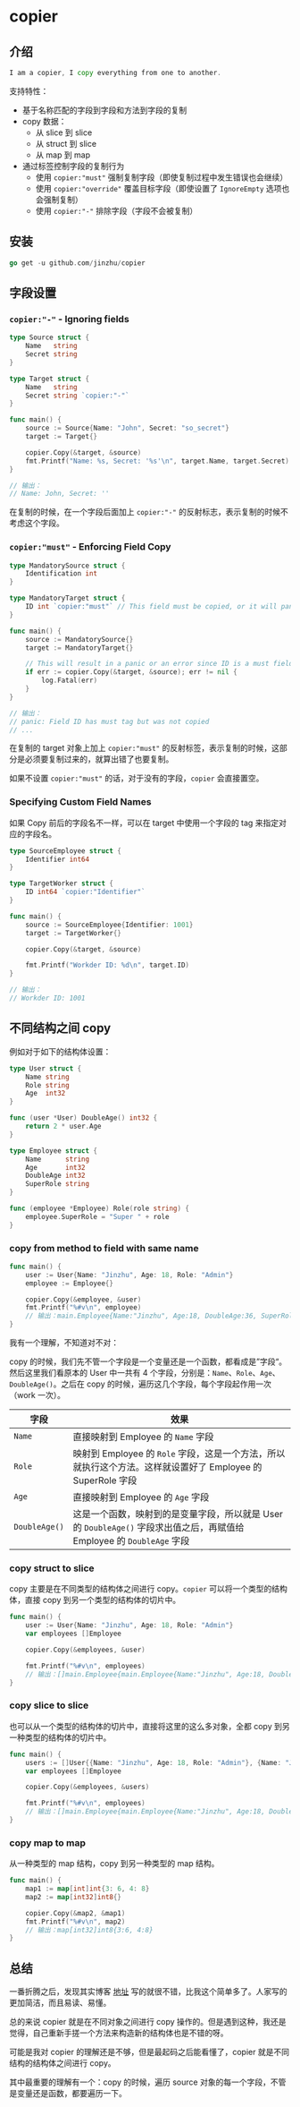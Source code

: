 # copier

## 介绍

```go
I am a copier, I copy everything from one to another.
```

支持特性：

- 基于名称匹配的字段到字段和方法到字段的复制
- copy 数据：
    - 从 slice 到 slice
    - 从 struct 到 slice
    - 从 map 到 map
- 通过标签控制字段的复制行为
    - 使用 `copier:"must"` 强制复制字段（即使复制过程中发生错误也会继续）
    - 使用 `copier:"override"` 覆盖目标字段（即使设置了 `IgnoreEmpty` 选项也会强制复制）
    - 使用 `copier:"-"` 排除字段（字段不会被复制）

## 安装

```go
go get -u github.com/jinzhu/copier
```

## 字段设置

### `copier:"-"` - Ignoring fields

```go
type Source struct {
	Name   string
	Secret string
}

type Target struct {
	Name   string
	Secret string `copier:"-"`
}

func main() {
	source := Source{Name: "John", Secret: "so_secret"}
	target := Target{}

	copier.Copy(&target, &source)
	fmt.Printf("Name: %s, Secret: '%s'\n", target.Name, target.Secret)
}

// 输出：
// Name: John, Secret: ''
```

在复制的时候，在一个字段后面加上 `copier:"-"` 的反射标志，表示复制的时候不考虑这个字段。

### `copier:"must"` - Enforcing Field Copy

```go
type MandatorySource struct {
	Identification int
}

type MandatoryTarget struct {
	ID int `copier:"must"` // This field must be copied, or it will panic/error
}

func main() {
	source := MandatorySource{}
	target := MandatoryTarget{}

	// This will result in a panic or an error since ID is a must field but is empty in source.
	if err := copier.Copy(&target, &source); err != nil {
		log.Fatal(err)
	}
}

// 输出：
// panic: Field ID has must tag but was not copied
// ...
```

在复制的 target 对象上加上 `copier:"must"` 的反射标签，表示复制的时候，这部分是必须要复制过来的，就算出错了也要复制。

如果不设置 `copier:"must"` 的话，对于没有的字段，`copier` 会直接置空。

### Specifying Custom Field Names

如果 Copy 前后的字段名不一样，可以在 target 中使用一个字段的 tag 来指定对应的字段名。

```go
type SourceEmployee struct {
	Identifier int64
}

type TargetWorker struct {
	ID int64 `copier:"Identifier"`
}

func main() {
	source := SourceEmployee{Identifier: 1001}
	target := TargetWorker{}

	copier.Copy(&target, &source)

	fmt.Printf("Workder ID: %d\n", target.ID)
}

// 输出：
// Workder ID: 1001
```

## 不同结构之间 copy

例如对于如下的结构体设置：

```go
type User struct {
	Name string
	Role string
	Age  int32
}

func (user *User) DoubleAge() int32 {
	return 2 * user.Age
}

type Employee struct {
	Name      string
	Age       int32
	DoubleAge int32
	SuperRole string
}

func (employee *Employee) Role(role string) {
	employee.SuperRole = "Super " + role
}
```

### copy from method to field with same name

```go
func main() {
	user := User{Name: "Jinzhu", Age: 18, Role: "Admin"}
	employee := Employee{}

	copier.Copy(&employee, &user)
	fmt.Printf("%#v\n", employee)
	// 输出：main.Employee{Name:"Jinzhu", Age:18, DoubleAge:36, SuperRole:"SSSuper Admin"}
}
```

我有一个理解，不知道对不对：

copy 的时候，我们先不管一个字段是一个变量还是一个函数，都看成是”字段“。然后这里我们看原本的 User 中一共有 4 个字段，分别是：`Name`、`Role`、`Age`、`DoubleAge()`。之后在 copy 的时候，遍历这几个字段，每个字段起作用一次（work 一次）。

| 字段          | 效果                                                         |
| ------------- | ------------------------------------------------------------ |
| `Name`        | 直接映射到 Employee 的 `Name` 字段                           |
| `Role`        | 映射到 Employee 的 `Role` 字段，这是一个方法，所以就执行这个方法。这样就设置好了 Employee 的 SuperRole 字段 |
| `Age`         | 直接映射到 Employee 的 `Age` 字段                            |
| `DoubleAge()` | 这是一个函数，映射到的是变量字段，所以就是 User 的 `DoubleAge()` 字段求出值之后，再赋值给 Employee 的 `DoubleAge` 字段 |

### copy struct to slice

copy 主要是在不同类型的结构体之间进行 copy。`copier` 可以将一个类型的结构体，直接 copy 到另一个类型的结构体的切片中。

```go
func main() {
	user := User{Name: "Jinzhu", Age: 18, Role: "Admin"}
	var employees []Employee

	copier.Copy(&employees, &user)

	fmt.Printf("%#v\n", employees)
	// 输出：[]main.Employee{main.Employee{Name:"Jinzhu", Age:18, DoubleAge:36, SuperRole:"Super Admin"}}
}
```

### copy slice to slice

也可以从一个类型的结构体的切片中，直接将这里的这么多对象，全都 copy 到另一种类型的结构体的切片中。

```go
func main() {
	users := []User{{Name: "Jinzhu", Age: 18, Role: "Admin"}, {Name: "Jinzhu2", Age: 20, Role: "Admin2"}}
	var employees []Employee

	copier.Copy(&employees, &users)

	fmt.Printf("%#v\n", employees)
	// 输出：[]main.Employee{main.Employee{Name:"Jinzhu", Age:18, DoubleAge:36, SuperRole:"Super Admin"}, main.Employee{Name:"Jinzhu2", Age:20, DoubleAge:40, SuperRole:"Super Admin2"}}
}
```

### copy map to map

从一种类型的 map 结构，copy 到另一种类型的 map 结构。

```go
func main() {
	map1 := map[int]int{3: 6, 4: 8}
	map2 := map[int32]int8{}

	copier.Copy(&map2, &map1)
	fmt.Printf("%#v\n", map2)
	// 输出：map[int32]int8{3:6, 4:8}
}
```

## 总结

一番折腾之后，发现其实博客 [地址](https://studygolang.com/articles/27202) 写的就很不错，比我这个简单多了。人家写的更加简洁，而且易读、易懂。

总的来说 copier 就是在不同对象之间进行 copy 操作的。但是遇到这种，我还是觉得，自己重新手搓一个方法来构造新的结构体也是不错的呀。

可能是我对 copier 的理解还是不够，但是最起码之后能看懂了，copier 就是不同结构的结构体之间进行 copy。

其中最重要的理解有一个：copy 的时候，遍历 source 对象的每一个字段，不管是变量还是函数，都要遍历一下。







